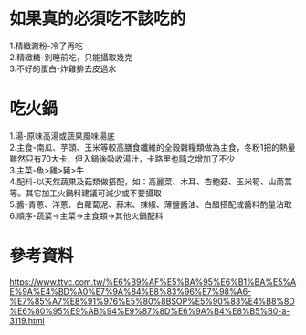 # 如果真的必須吃不該吃的
1.精緻澱粉-冷了再吃  
2.精緻糖-別睡前吃，只能攝取幾克  
3.不好的蛋白-炸雞排去皮過水  

# 吃火鍋
1.湯-原味高湯或蔬果風味湯底  
2.主食-南瓜、芋頭、玉米等較高膳食纖維的全穀雜糧類做為主食，冬粉1把的熱量雖然只有70大卡，但入鍋後吸收湯汁，卡路里也隨之增加了不少  
3.主菜-魚>雞>豬>牛  
4.配料-以天然蔬果及菇類做搭配，如：高麗菜、木耳、杏鮑菇、玉米筍、山茼蒿等。其它加工火鍋料建議可減少或不要攝取  
5.醬-青蔥、洋蔥、白蘿蔔泥、蒜末、辣椒、薄鹽醬油、白醋搭配成醬料酌量沾取  
6.順序-蔬菜→主菜→主食類→其他火鍋配料  

# 參考資料
https://www.ttvc.com.tw/%E6%B9%AF%E5%BA%95%E6%B1%BA%E5%AE%9A%E4%BD%A0%E7%9A%84%E8%83%96%E7%98%A6-%E7%85%A7%E8%91%976%E5%80%8BSOP%E5%90%83%E4%B8%8D%E6%80%95%E9%AB%94%E9%87%8D%E6%9A%B4%E8%B5%B0-a-3119.html  
